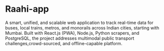 # Raahi-app
A smart, unified, and scalable web application to track real-time data for buses, local trains, metros, and monorails across Indian cities, starting with Mumbai. Built with React.js (PWA), Node.js, Python scrapers, and PostgreSQL, the project addresses multimodal public transport challenges,crowd-sourced, and offline-capable platform.
